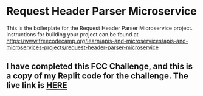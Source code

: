 # Request Header Parser Microservice

This is the boilerplate for the Request Header Parser Microservice project. Instructions for building your project can be found at https://www.freecodecamp.org/learn/apis-and-microservices/apis-and-microservices-projects/request-header-parser-microservice


## I have completed this FCC Challenge, and this is a copy of my Replit code for the challenge. The live link is [HERE](https://boilerplate-project-headerparser.js1313.repl.co/api/whoami)

